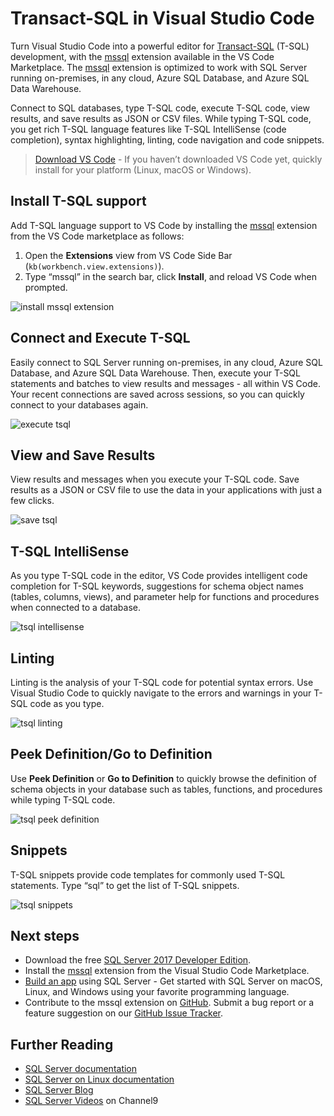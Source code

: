# Transact-SQL in Visual Studio Code

Turn Visual Studio Code into a powerful editor for [Transact-SQL](https://docs.microsoft.com/sql/t-sql/language-reference) (T-SQL) development, with the [mssql](https://aka.ms/mssql-marketplace) extension available in the VS Code Marketplace. The [mssql](https://aka.ms/mssql-marketplace) extension is optimized to work with SQL Server running on-premises, in any cloud, Azure SQL Database, and Azure SQL Data Warehouse.

Connect to SQL databases, type T-SQL code, execute T-SQL code, view results, and save results as JSON or CSV files. While typing T-SQL code, you get rich T-SQL language features like T-SQL IntelliSense (code completion), syntax highlighting, linting, code navigation and code snippets.

> [Download VS Code](https://code.visualstudio.com/download) - If you haven’t downloaded VS Code yet, quickly install for your platform (Linux, macOS or Windows).

## Install T-SQL support

Add T-SQL language support to VS Code by installing the [mssql](https://aka.ms/mssql-marketplace) extension from the VS Code marketplace as follows:

1.  Open the **Extensions** view from VS Code Side Bar (`kb(workbench.view.extensions)`).
2.  Type “mssql” in the search bar, click **Install**, and reload VS Code when prompted.

![install mssql extension](images/tsql/install-mssql.png)

## Connect and Execute T-SQL

Easily connect to SQL Server running on-premises, in any cloud, Azure SQL Database, and Azure SQL Data Warehouse. Then, execute your T-SQL statements and batches to view results and messages - all within VS Code. Your recent connections are saved across sessions, so you can quickly connect to your databases again.

![execute tsql](images/tsql/execute.gif)

## View and Save Results

View results and messages when you execute your T-SQL code. Save results as a JSON or CSV file to use the data in your applications with just a few clicks.

![save tsql](images/tsql/save.gif)

## T-SQL IntelliSense

As you type T-SQL code in the editor, VS Code provides intelligent code completion for T-SQL keywords, suggestions for schema object names (tables, columns, views), and parameter help for functions and procedures when connected to a database.

![tsql intellisense](images/tsql/intellisense.gif)

## Linting

Linting is the analysis of your T-SQL code for potential syntax errors. Use Visual Studio Code to quickly navigate to the errors and warnings in your T-SQL code as you type.

![tsql linting](images/tsql/linting.gif)

## Peek Definition/Go to Definition

Use **Peek Definition** or **Go to Definition** to quickly browse the definition of schema objects in your database such as tables, functions, and procedures while typing T-SQL code.

![tsql peek definition](images/tsql/peekdefinition.gif)

## Snippets

T-SQL snippets provide code templates for commonly used T-SQL statements. Type “sql” to get the list of T-SQL snippets.

![tsql snippets](images/tsql/snippets.gif)

## Next steps

- Download the free [SQL Server 2017 Developer Edition](https://www.microsoft.com/sql-server/sql-server-downloads).
- Install the [mssql](https://aka.ms/mssql-marketplace) extension from the Visual Studio Code Marketplace.
- [Build an app](https://aka.ms/sqldev) using SQL Server - Get started with SQL Server on macOS, Linux, and Windows using your favorite programming language.
- Contribute to the mssql extension on [GitHub](https://github.com/microsoft/vscode-mssql). Submit a bug report or a feature suggestion on our [GitHub Issue Tracker](https://github.com/microsoft/vscode-mssql/issues).

## Further Reading

- [SQL Server documentation](https://docs.microsoft.com/sql/sql-server/sql-server-technical-documentation)
- [SQL Server on Linux documentation](https://docs.microsoft.com/sql/linux/)
- [SQL Server Blog](https://blogs.technet.microsoft.com/dataplatforminsider/)
- [SQL Server Videos](https://channel9.msdn.com/Tags/sql+server) on Channel9
